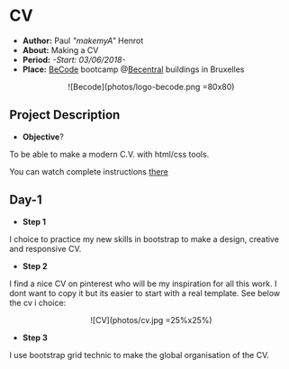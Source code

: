 

# CV

- **Author:** Paul *"makemyA"* Henrot
- **About:** Making a CV
- **Period:** *-Start: 03/06/2018-*
- **Place:** [BeCode](https://becode.org/) bootcamp @[Becentral](https://www.becentral.org/) buildings in Bruxelles

<center>![Becode](photos/logo-becode.png =80x80)</center>

## Project Description

* **Objective**?

To be able to make a modern C.V. with html/css tools.

You can watch complete instructions [there](https://github.com/becodeorg/lovelace-2/blob/master/Parcours/01-La-prairie/html-css/5-exercice-creer-un-cv.md)

## **Day-1**

* **Step 1**

I choice to practice my new skills in bootstrap to make a design, creative and responsive CV.

* **Step 2**


I find a nice CV on pinterest who will be my inspiration for all this work. I dont want to copy it but its easier to start with a real template. See below the cv i choice:

   <center>![CV](photos/cv.jpg =25%x25%)</center>

* **Step 3**

I use bootstrap grid technic to make the global organisation of the CV.

